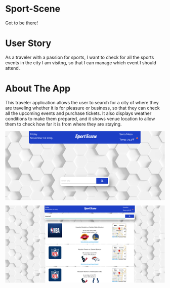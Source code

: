 # Sport-Scene
Got to be there!

# User Story
As a traveler with a passion for sports, I want to check for all the sports events in the city I am visitng, so that I can manage which event I should attend.

# About The App
This traveler application allows the user to search for a city of where they are traveling whether it is for pleasure or business, so that they can check all the upcoming events and purchase tickets. It also displays weather conditions to make them prepared, and it shows venue location to allow them to check how far it is from where they are staying.

![](assets/sportscene1.png)

![](assets/sportscene2.png)
